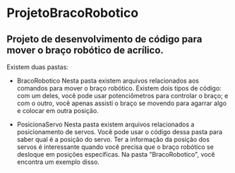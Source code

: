 # ProjetoBracoRobotico
## Projeto de desenvolvimento de código para mover o braço robótico de acrílico.
Existem duas pastas:
* BracoRobotico
Nesta pasta existem arquivos relacionados aos comandos para mover o braço robótico.
Existem dois tipos de código: com um deles, você pode usar potenciômetros para controlar o braço;
e com o outro, você apenas assisti o braço se movendo para agarrar algo e colocar em outra posição.

* PosicionaServo
Nesta pasta existem arquivos relacionados a posicionamento de servos.
Você pode usar o código dessa pasta para saber qual é a posição do servo. 
Ter a informação da posição dos servos é interessante quando você precisa que o braço robótico se desloque
em posições específicas. Na pasta "BracoRobotico", você encontra um exemplo disso.
